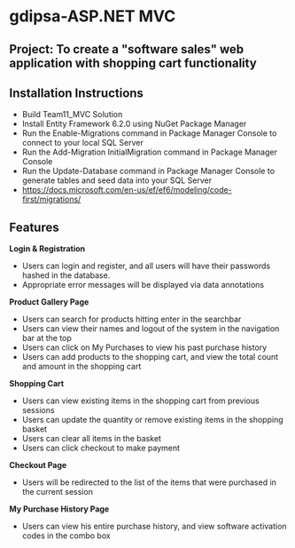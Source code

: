 # gdipsa-ASP.NET MVC

## Project: To create a "software sales" web application with shopping cart functionality

## Installation Instructions
- Build Team11_MVC Solution
- Install Entity Framework 6.2.0 using NuGet Package Manager
- Run the Enable-Migrations command in Package Manager Console to connect to your local SQL Server
- Run the Add-Migration InitialMigration command in Package Manager Console
- Run the Update-Database command in Package Manager Console to generate tables and seed data into your SQL Server
- https://docs.microsoft.com/en-us/ef/ef6/modeling/code-first/migrations/

## Features

**Login & Registration**
- Users can login and register, and all users will have their passwords hashed in the database.
- Appropriate error messages will be displayed via data annotations

**Product Gallery Page**
- Users can search for products hitting enter in the searchbar
- Users can view their names and logout of the system in the navigation bar at the top
- Users can click on My Purchases to view his past purchase history
- Users can add products to the shopping cart, and view the total count and amount in the shopping cart

**Shopping Cart**
- Users can view existing items in the shopping cart from previous sessions
- Users can update the quantity or remove existing items in the shopping basket
- Users can clear all items in the basket
- Users can click checkout to make payment

**Checkout Page**
- Users will be redirected to the list of the items that were purchased in the current session

**My Purchase History Page**
- Users can view his entire purchase history, and view software activation codes in the combo box




